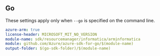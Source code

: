 ## Go

These settings apply only when `--go` is specified on the command line.

```yaml $(go) && $(track2)
azure-arm: true
license-header: MICROSOFT_MIT_NO_VERSION
module-name: sdk/resourcemanager/informatica/arminformatica
module: github.com/Azure/azure-sdk-for-go/$(module-name)
output-folder: $(go-sdk-folder)/$(module-name)
```
